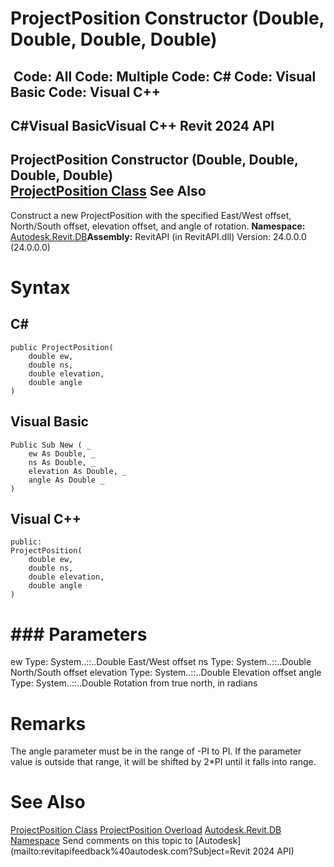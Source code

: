 # ProjectPosition Constructor (Double, Double, Double, Double)

﻿
 Code: All Code: Multiple Code: C# Code: Visual Basic Code: Visual C++   
---  
C#Visual BasicVisual C++
Revit 2024 API  
---  
ProjectPosition Constructor (Double, Double, Double, Double)  
[ProjectPosition Class](249111cc-c1f3-d3e1-e7bf-dc791327fd4c.md "ProjectPosition Class") See Also  
---  
Construct a new ProjectPosition with the specified East/West offset, North/South offset, elevation offset, and angle of rotation. 
**Namespace:** [Autodesk.Revit.DB](87546ba7-461b-c646-cbb1-2cb8f5bff8b2.md "Autodesk.Revit.DB Namespace")**Assembly:** RevitAPI (in RevitAPI.dll) Version: 24.0.0.0 (24.0.0.0)
# Syntax
C#  
---  
```text
public ProjectPosition(
	double ew,
	double ns,
	double elevation,
	double angle
)
```
  
Visual Basic  
---  
```text
Public Sub New ( _
	ew As Double, _
	ns As Double, _
	elevation As Double, _
	angle As Double _
)
```
  
Visual C++  
---  
```text
public:
ProjectPosition(
	double ew, 
	double ns, 
	double elevation, 
	double angle
)
```
  
# ### Parameters
ew
    Type: System..::..Double East/West offset 
ns
    Type: System..::..Double North/South offset 
elevation
    Type: System..::..Double Elevation offset 
angle
    Type: System..::..Double Rotation from true north, in radians 
# Remarks
The angle parameter must be in the range of -PI to PI. If the parameter value is outside that range, it will be shifted by 2*PI until it falls into range. 
# See Also
[ProjectPosition Class](249111cc-c1f3-d3e1-e7bf-dc791327fd4c.md "ProjectPosition Class")
[ProjectPosition Overload](c4c981f5-3e50-38c2-7d22-936664ff23a8.md "ProjectPosition Constructor")
[Autodesk.Revit.DB Namespace](87546ba7-461b-c646-cbb1-2cb8f5bff8b2.md "Autodesk.Revit.DB Namespace")
Send comments on this topic to [Autodesk](mailto:revitapifeedback%40autodesk.com?Subject=Revit 2024 API)